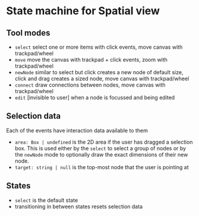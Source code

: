 # State machine for Spatial view

## Tool modes
* `select` select one or more items with click events, move canvas with trackpad/wheel
* `move` move the canvas with trackpad + click events, zoom with trackpad/wheel
* `newNode` similar to select but click creates a new node of default size, click and drag creates a sized node, move canvas with trackpad/wheel
* `connect` draw connections between nodes, move canvas with trackpad/wheel
* `edit` [invisible to user] when a node is focussed and being edited

## Selection data
Each of the events have interaction data available to them
* `area: Box | undefined` is the 2D area if the user has dragged a selection box. This is used either by the `select` to select a group of nodes or by the `newNode` mode to optionally draw the exact dimensions of their new node.
* `target: string | null` is the top-most node that the user is pointing at


## States
* `select` is the default state
* transitioning in between states resets selection data
